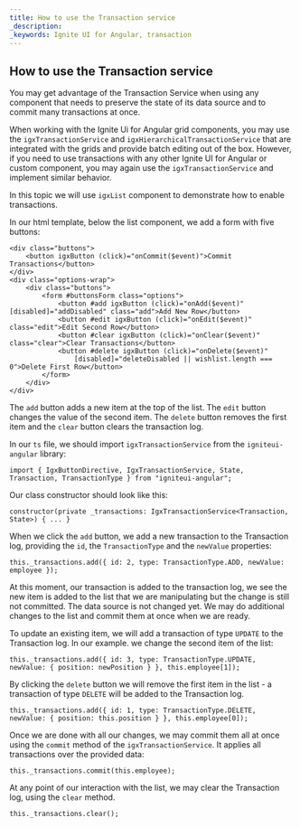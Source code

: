```yaml
---
title: How to use the Transaction service
_description: 
_keywords: Ignite UI for Angular, transaction
---
```


## How to use the Transaction service

You may get advantage of the Transaction Service when using any component that needs to preserve the state of its data source and to commit many transactions at once. 

When working with the Ignite Ui for Angular grid components, you may use the `igxTransactionService` and `igxHierarchicalTransactionService` that are integrated with the grids and provide batch editing out of the box. However, if you need to use transactions with any other Ignite UI for Angular or custom component, you may again use the `igxTransactionService` and implement similar behavior. 

In this topic we will use `igxList` component to demonstrate how to enable transactions.

In our html template, below the list component, we add a form with five buttons:

```
<div class="buttons">
    <button igxButton (click)="onCommit($event)">Commit Transactions</button>
</div>
<div class="options-wrap">
    <div class="buttons">
        <form #buttonsForm class="options">
            <button #add igxButton (click)="onAdd($event)" [disabled]="addDisabled" class="add">Add New Row</button>
            <button #edit igxButton (click)="onEdit($event)" class="edit">Edit Second Row</button>
            <button #clear igxButton (click)="onClear($event)" class="clear">Clear Transactions</button>
            <button #delete igxButton (click)="onDelete($event)"
                [disabled]="deleteDisabled || wishlist.length === 0">Delete First Row</button>
        </form>
    </div>
</div>
```

The `add` button adds a new item at the top of the list. The `edit` button changes the value of the second item. The `delete` button removes the first item and the `clear` button clears the transaction log.

In our `ts` file, we should import `igxTransactionService` from the `igniteui-angular` library:

`import { IgxButtonDirective, IgxTransactionService, State, Transaction, TransactionType } from "igniteui-angular";`

Our class constructor should look like this:

`constructor(private _transactions: IgxTransactionService<Transaction, State>) { ... }`

When we click the `add` button, we add a new transaction to the Transaction log, providing the `id`, the `TransactionType` and the `newValue` properties: 

`this._transactions.add({ id: 2, type: TransactionType.ADD, newValue: employee });`

At this moment, our transaction is added to the transaction log, we see the new item is added to the list that we are manipulating but the change is still not committed. The data source is not changed yet. We may do additional changes to the list and commit them at once when we are ready.

To update an existing item, we will add a transaction of type `UPDATE` to the Transaction log. In our example. we change the second item of the list:

`this._transactions.add({ id: 3, type: TransactionType.UPDATE, newValue: { position: newPosition } }, this.employee[1]);`

By clicking the `delete` button we will remove the first item in the list - a transaction of type `DELETE` will be added to the Transaction log.

`this._transactions.add({ id: 1, type: TransactionType.DELETE, newValue: { position: this.position } }, this.employee[0]);`

Once we are done with all our changes, we may commit them all at once using the `commit` method of the `igxTransactionService`. It applies all transactions over the provided data:

`this._transactions.commit(this.employee);`

At any point of our interaction with the list, we may clear the Transaction log, using the `clear` method.

`this._transactions.clear();`
